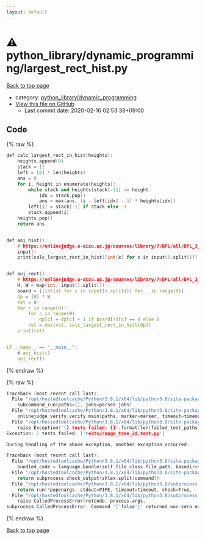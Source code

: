 ```yaml
---
layout: default
---
```


<!-- mathjax config similar to math.stackexchange -->
<script type="text/javascript" async
  src="https://cdnjs.cloudflare.com/ajax/libs/mathjax/2.7.5/MathJax.js?config=TeX-MML-AM_CHTML">
</script>
<script type="text/x-mathjax-config">
  MathJax.Hub.Config({
    TeX: { equationNumbers: { autoNumber: "AMS" }},
    tex2jax: {
      inlineMath: [ ['$','$'] ],
      processEscapes: true
    },
    "HTML-CSS": { matchFontHeight: false },
    displayAlign: "left",
    displayIndent: "2em"
  });
</script>

<script type="text/javascript" src="https://cdnjs.cloudflare.com/ajax/libs/jquery/3.4.1/jquery.min.js"></script>
<script src="https://cdn.jsdelivr.net/npm/jquery-balloon-js@1.1.2/jquery.balloon.min.js" integrity="sha256-ZEYs9VrgAeNuPvs15E39OsyOJaIkXEEt10fzxJ20+2I=" crossorigin="anonymous"></script>
<script type="text/javascript" src="../../../assets/js/copy-button.js"></script>
<link rel="stylesheet" href="../../../assets/css/copy-button.css" />


# :warning: python_library/dynamic_programming/largest_rect_hist.py

<a href="../../../index.html">Back to top page</a>

* category: <a href="../../../index.html#aa415874213902fc17e0d0a11c5743d4">python_library/dynamic_programming</a>
* <a href="{{ site.github.repository_url }}/blob/master/python_library/dynamic_programming/largest_rect_hist.py">View this file on GitHub</a>
    - Last commit date: 2020-02-16 02:53:38+09:00




## Code

<a id="unbundled"></a>
{% raw %}
```cpp
def calc_largest_rect_in_hist(heights):
    heights.append(0)
    stack = []
    left = [0] * len(heights)
    ans = 0
    for i, height in enumerate(heights):
        while stack and heights[stack[-1]] >= height:
            idx = stack.pop()
            ans = max(ans, (i - left[idx] - 1) * heights[idx])
        left[i] = stack[-1] if stack else -1
        stack.append(i)
    heights.pop()
    return ans


def aoj_hist():
    # https://onlinejudge.u-aizu.ac.jp/courses/library/7/DPL/all/DPL_3_C
    input()
    print(calc_largest_rect_in_hist([int(x) for x in input().split()]))


def aoj_rect():
    # https://onlinejudge.u-aizu.ac.jp/courses/library/7/DPL/all/DPL_3_B
    H, W = map(int, input().split())
    board = [[int(x) for x in input().split()] for _ in range(H)]
    dp = [0] * W
    ret = 0
    for r in range(H):
        for c in range(W):
            dp[c] = dp[c] + 1 if board[r][c] == 0 else 0
        ret = max(ret, calc_largest_rect_in_hist(dp))
    print(ret)


if __name__ == "__main__":
    # aoj_hist()
    aoj_rect()

```
{% endraw %}

<a id="bundled"></a>
{% raw %}
```cpp
Traceback (most recent call last):
  File "/opt/hostedtoolcache/Python/3.8.1/x64/lib/python3.8/site-packages/onlinejudge_verify/main.py", line 181, in main
    subcommand_run(paths=[], jobs=parsed.jobs)
  File "/opt/hostedtoolcache/Python/3.8.1/x64/lib/python3.8/site-packages/onlinejudge_verify/main.py", line 59, in subcommand_run
    onlinejudge_verify.verify.main(paths, marker=marker, timeout=timeout, jobs=jobs)
  File "/opt/hostedtoolcache/Python/3.8.1/x64/lib/python3.8/site-packages/onlinejudge_verify/verify.py", line 133, in main
    raise Exception('{} tests failed: {}'.format(len(failed_test_paths), [str(path.relative_to(pathlib.Path.cwd())) for path in failed_test_paths]))
Exception: 1 tests failed: ['tests/range_tree_2d.test.py']

During handling of the above exception, another exception occurred:

Traceback (most recent call last):
  File "/opt/hostedtoolcache/Python/3.8.1/x64/lib/python3.8/site-packages/onlinejudge_verify/docs.py", line 347, in write_contents
    bundled_code = language.bundle(self.file_class.file_path, basedir=self.cpp_source_path)
  File "/opt/hostedtoolcache/Python/3.8.1/x64/lib/python3.8/site-packages/onlinejudge_verify/languages/other.py", line 48, in bundle
    return subprocess.check_output(shlex.split(command))
  File "/opt/hostedtoolcache/Python/3.8.1/x64/lib/python3.8/subprocess.py", line 411, in check_output
    return run(*popenargs, stdout=PIPE, timeout=timeout, check=True,
  File "/opt/hostedtoolcache/Python/3.8.1/x64/lib/python3.8/subprocess.py", line 512, in run
    raise CalledProcessError(retcode, process.args,
subprocess.CalledProcessError: Command '['false']' returned non-zero exit status 1.

```
{% endraw %}

<a href="../../../index.html">Back to top page</a>

